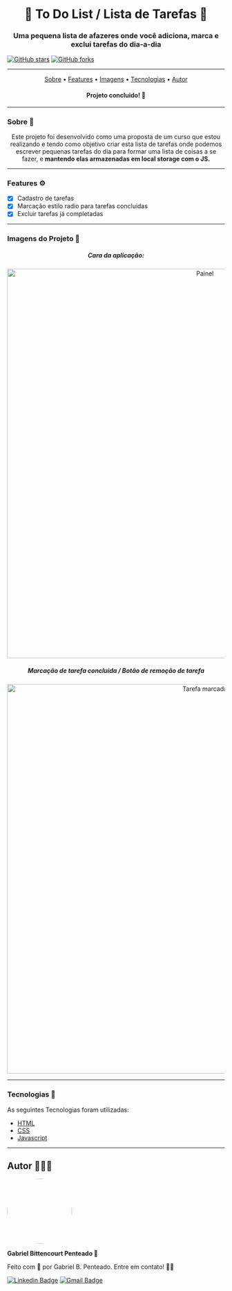 <h1 align='center'> 📓 To Do List / Lista de Tarefas 📓</h1>
<h3 align='center'> Uma pequena lista de afazeres onde você adiciona, marca e exclui tarefas do dia-a-dia</h3>
<a href="https://github.com/gabrlcj/to-do-list/stargazers"><img alt="GitHub stars" src="https://img.shields.io/github/stars/gabrlcj/to-do-list"></a>
<a href="https://github.com/gabrlcj/to-do-list/network"><img alt="GitHub forks" src="https://img.shields.io/github/forks/gabrlcj/to-do-list?color=purple"></a>

---

<p align="center">
 <a href="#sobre-">Sobre</a> • 
 <a href="#features-%EF%B8%8F">Features</a> • 
 <a href='#imagens'>Imagens</a> •
 <a href="#tecnologias-">Tecnologias</a> • 
 <a href="#autor">Autor</a>
</p>

<h4 align='center'> Projeto concluido! 🚀</h4>

---

### Sobre 📝
<p align='center'> 
 Este projeto foi desenvolvido como uma proposta de um curso que estou realizando e tendo como objetivo criar esta lista de tarefas onde podemos escrever pequenas tarefas do dia para formar uma lista de coisas a se fazer, e <b>mantendo elas armazenadas em local storage com o JS.</b>
</p>

---

### Features ⚙️

- [x] Cadastro de tarefas
- [x] Marcação estilo radio para tarefas concluidas
- [x] Excluir tarefas já completadas

---

### Imagens do Projeto 📸

<div align='center'>
  <h5 align='center'><i>Cara da aplicação:</i></h5>
  <img width='900px' src='https://user-images.githubusercontent.com/79853847/119084391-1321f880-b9d8-11eb-8def-7bcf264b45aa.png' alt='Painel'>
  <h5 align='center'><i>Marcação de tarefa concluida / Botão de remoção de tarefa</i></h5>
  <img width='900px' src='https://user-images.githubusercontent.com/79853847/119084715-ab1fe200-b9d8-11eb-94da-24af592484e5.png' alt='Tarefa marcada'>
</div>

---

### Tecnologias 🦾
As seguintes Tecnologias foram utilizadas:

 - [HTML](https://www.w3schools.com/html/default.asp)
 - [CSS](https://www.w3schools.com/css/default.asp)
 - [Javascript](https://www.w3schools.com/js/default.asp)

---

## Autor 🧑🏽‍🎓

<img style="border-radius: 100%;" width='150px' src="https://unavatar.now.sh/github/gabrlcj">
<p><b>Gabriel Bittencourt Penteado 🔰</b></p>

Feito com 🖤 por Gabriel B. Penteado. Entre em contato! 👋🏽

[![Linkedin Badge](https://img.shields.io/badge/-Gabriel-orange?style=flat-square&logo=Linkedin&logoColor=white&link=https://www.linkedin.com/in/gabriel-bittencourt-penteado/)](https://www.linkedin.com/in/gabriel-bittencourt-penteado/) 
[![Gmail Badge](https://img.shields.io/badge/-gabrielbittencourt57@gmail.com-c14438?style=flat-square&logo=Gmail&logoColor=white&link=mailto:gabrielbittencourt57@gmail.com)](mailto:tgmarinho@gmail.com)
